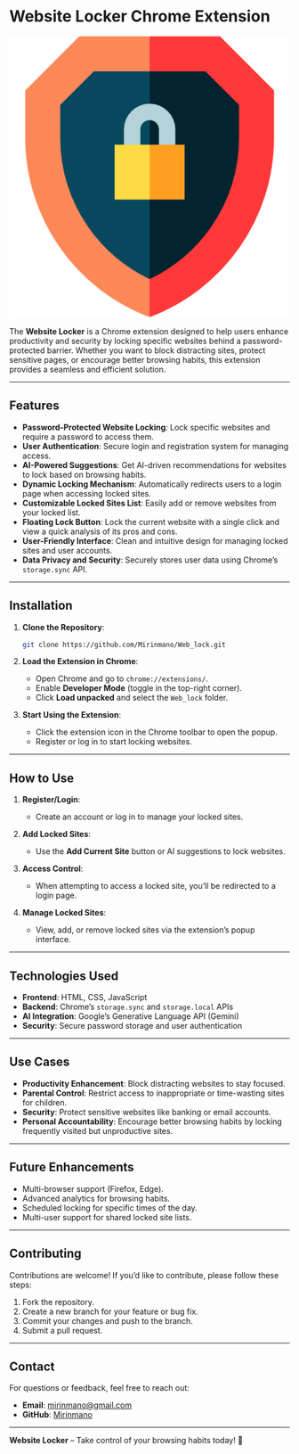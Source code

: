 # Website Locker Chrome Extension

![Website Locker Logo](icons/shields.png)

The **Website Locker** is a Chrome extension designed to help users enhance productivity and security by locking specific websites behind a password-protected barrier. Whether you want to block distracting sites, protect sensitive pages, or encourage better browsing habits, this extension provides a seamless and efficient solution.

---

## Features

- **Password-Protected Website Locking**: Lock specific websites and require a password to access them.
- **User Authentication**: Secure login and registration system for managing access.
- **AI-Powered Suggestions**: Get AI-driven recommendations for websites to lock based on browsing habits.
- **Dynamic Locking Mechanism**: Automatically redirects users to a login page when accessing locked sites.
- **Customizable Locked Sites List**: Easily add or remove websites from your locked list.
- **Floating Lock Button**: Lock the current website with a single click and view a quick analysis of its pros and cons.
- **User-Friendly Interface**: Clean and intuitive design for managing locked sites and user accounts.
- **Data Privacy and Security**: Securely stores user data using Chrome’s `storage.sync` API.

---

## Installation

1. **Clone the Repository**:
   ```bash
   git clone https://github.com/Mirinmano/Web_lock.git
   ```
2. **Load the Extension in Chrome**:
   - Open Chrome and go to `chrome://extensions/`.
   - Enable **Developer Mode** (toggle in the top-right corner).
   - Click **Load unpacked** and select the `Web_lock` folder.

3. **Start Using the Extension**:
   - Click the extension icon in the Chrome toolbar to open the popup.
   - Register or log in to start locking websites.

---

## How to Use

1. **Register/Login**:
   - Create an account or log in to manage your locked sites.

2. **Add Locked Sites**:
   - Use the **Add Current Site** button or AI suggestions to lock websites.

3. **Access Control**:
   - When attempting to access a locked site, you’ll be redirected to a login page.

4. **Manage Locked Sites**:
   - View, add, or remove locked sites via the extension’s popup interface.

---

## Technologies Used

- **Frontend**: HTML, CSS, JavaScript
- **Backend**: Chrome’s `storage.sync` and `storage.local` APIs
- **AI Integration**: Google’s Generative Language API (Gemini)
- **Security**: Secure password storage and user authentication

---

## Use Cases

- **Productivity Enhancement**: Block distracting websites to stay focused.
- **Parental Control**: Restrict access to inappropriate or time-wasting sites for children.
- **Security**: Protect sensitive websites like banking or email accounts.
- **Personal Accountability**: Encourage better browsing habits by locking frequently visited but unproductive sites.

---

## Future Enhancements

- Multi-browser support (Firefox, Edge).
- Advanced analytics for browsing habits.
- Scheduled locking for specific times of the day.
- Multi-user support for shared locked site lists.

---

## Contributing

Contributions are welcome! If you’d like to contribute, please follow these steps:

1. Fork the repository.
2. Create a new branch for your feature or bug fix.
3. Commit your changes and push to the branch.
4. Submit a pull request.

---

## Contact

For questions or feedback, feel free to reach out:

- **Email**: mirinmano@gmail.com
- **GitHub**: [Mirinmano](https://github.com/Mirinmano)

---

**Website Locker** – Take control of your browsing habits today! 🚀
